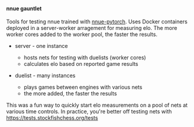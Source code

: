 #### nnue gauntlet

Tools for testing nnue trained with 
[nnue-pytorch](https://github.com/official-stockfish/nnue-pytorch).
Uses Docker containers deployed in a server-worker arragement for measuring elo.
The more worker cores added to the worker pool, the faster the results.

- server - one instance
    - hosts nets for testing with duelists (worker cores)
    - calculates elo based on reported game results

- duelist - many instances
    - plays games between engines with various nets
    - the more added, the faster the results

This was a fun way to quickly start elo measurements on a pool of nets
at various time controls. In practice, you're better off
testing nets with https://tests.stockfishchess.org/tests
